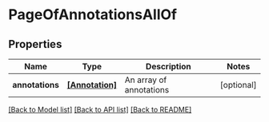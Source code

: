 # PageOfAnnotationsAllOf


## Properties
Name | Type | Description | Notes
------------ | ------------- | ------------- | -------------
**annotations** | [**[Annotation]**](Annotation.md) | An array of annotations | [optional] 

[[Back to Model list]](../README.md#documentation-for-models) [[Back to API list]](../README.md#documentation-for-api-endpoints) [[Back to README]](../README.md)


